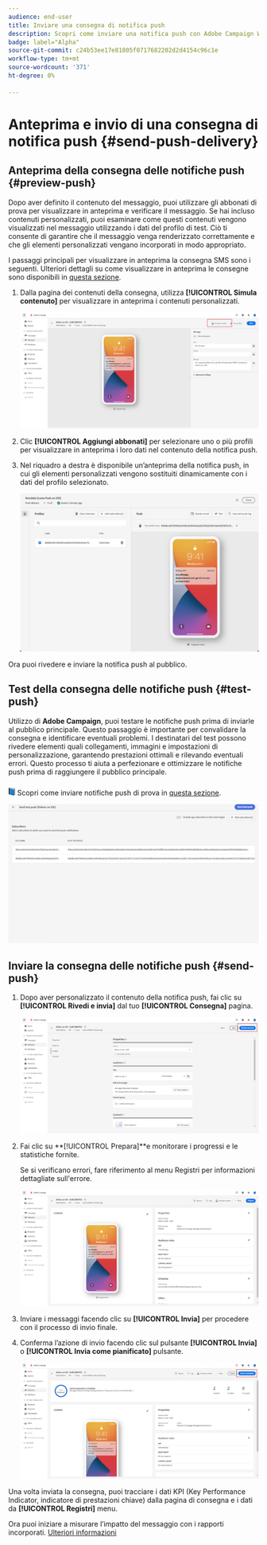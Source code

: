 ```yaml
---
audience: end-user
title: Inviare una consegna di notifica push
description: Scopri come inviare una notifica push con Adobe Campaign Web
badge: label="Alpha"
source-git-commit: c24b53ee17e81805f0717682202d2d4154c96c1e
workflow-type: tm+mt
source-wordcount: '371'
ht-degree: 0%

---
```


# Anteprima e invio di una consegna di notifica push {#send-push-delivery}

## Anteprima della consegna delle notifiche push {#preview-push}

Dopo aver definito il contenuto del messaggio, puoi utilizzare gli abbonati di prova per visualizzare in anteprima e verificare il messaggio. Se hai incluso contenuti personalizzati, puoi esaminare come questi contenuti vengono visualizzati nel messaggio utilizzando i dati del profilo di test. Ciò ti consente di garantire che il messaggio venga renderizzato correttamente e che gli elementi personalizzati vengano incorporati in modo appropriato.

I passaggi principali per visualizzare in anteprima la consegna SMS sono i seguenti. Ulteriori dettagli su come visualizzare in anteprima le consegne sono disponibili in [questa sezione](../preview-test/preview-content.md).

1. Dalla pagina dei contenuti della consegna, utilizza **[!UICONTROL Simula contenuto]** per visualizzare in anteprima i contenuti personalizzati.

   ![](assets/push_send_1.png)

1. Clic **[!UICONTROL Aggiungi abbonati]** per selezionare uno o più profili per visualizzare in anteprima i loro dati nel contenuto della notifica push.


   <!--Once your test subscribers are selected, click **[!UICONTROL Select]**.
    ![](assets/push_send_5.png)-->

1. Nel riquadro a destra è disponibile un’anteprima della notifica push, in cui gli elementi personalizzati vengono sostituiti dinamicamente con i dati del profilo selezionato.

   ![](assets/push_send_7.png)

Ora puoi rivedere e inviare la notifica push al pubblico.

## Test della consegna delle notifiche push {#test-push}

Utilizzo di **Adobe Campaign**, puoi testare le notifiche push prima di inviarle al pubblico principale. Questo passaggio è importante per convalidare la consegna e identificare eventuali problemi.
I destinatari del test possono rivedere elementi quali collegamenti, immagini e impostazioni di personalizzazione, garantendo prestazioni ottimali e rilevando eventuali errori. Questo processo ti aiuta a perfezionare e ottimizzare le notifiche push prima di raggiungere il pubblico principale.

![](../assets/do-not-localize/book.png) Scopri come inviare notifiche push di prova in [questa sezione](../preview-test/proofs.md#subscribers).

![](assets/push_send_6.png)

## Inviare la consegna delle notifiche push {#send-push}

1. Dopo aver personalizzato il contenuto della notifica push, fai clic su **[!UICONTROL Rivedi e invia]** dal tuo **[!UICONTROL Consegna]** pagina.

   ![](assets/push_send_2.png)

1. Fai clic su **[!UICONTROL Prepara]**e monitorare i progressi e le statistiche fornite.

   Se si verificano errori, fare riferimento al menu Registri per informazioni dettagliate sull&#39;errore.

   ![](assets/push_send_3.png)

1. Inviare i messaggi facendo clic su **[!UICONTROL Invia]** per procedere con il processo di invio finale.

1. Conferma l’azione di invio facendo clic sul pulsante **[!UICONTROL Invia]** o **[!UICONTROL Invia come pianificato]** pulsante.

   ![](assets/push_send_4.png)

Una volta inviata la consegna, puoi tracciare i dati KPI (Key Performance Indicator, indicatore di prestazioni chiave) dalla pagina di consegna e i dati da **[!UICONTROL Registri]** menu.

Ora puoi iniziare a misurare l’impatto del messaggio con i rapporti incorporati. [Ulteriori informazioni](../reporting/push-report.md)
